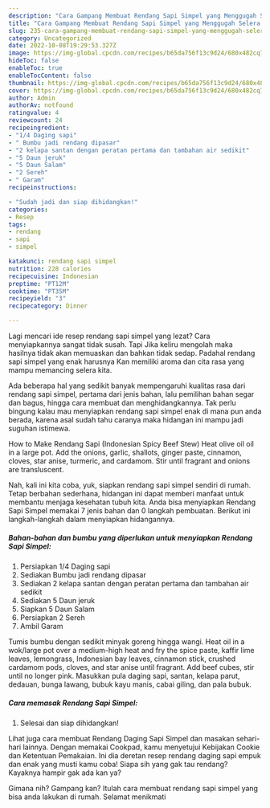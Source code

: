 ```yaml
---
description: "Cara Gampang Membuat Rendang Sapi Simpel yang Menggugah Selera "
title: "Cara Gampang Membuat Rendang Sapi Simpel yang Menggugah Selera "
slug: 235-cara-gampang-membuat-rendang-sapi-simpel-yang-menggugah-selera
category: Uncategorized
date: 2022-10-08T19:29:53.327Z
image: https://img-global.cpcdn.com/recipes/b65da756f13c9d24/680x482cq70/rendang-sapi-simpel-foto-resep-utama.jpg
hideToc: false
enableToc: true
enableTocContent: false
thumbnail: https://img-global.cpcdn.com/recipes/b65da756f13c9d24/680x482cq70/rendang-sapi-simpel-foto-resep-utama.jpg
cover: https://img-global.cpcdn.com/recipes/b65da756f13c9d24/680x482cq70/rendang-sapi-simpel-foto-resep-utama.jpg
author: Admin
authorAv: notfound
ratingvalue: 4
reviewcount: 24
recipeingredient:
- "1/4 Daging sapi"
- " Bumbu jadi rendang dipasar"
- "2 kelapa santan dengan peratan pertama dan tambahan air sedikit"
- "5 Daun jeruk"
- "5 Daun Salam"
- "2 Sereh"
- " Garam"
recipeinstructions:

- "Sudah jadi dan siap dihidangkan!"
categories:
- Resep
tags:
- rendang
- sapi
- simpel

katakunci: rendang sapi simpel 
nutrition: 228 calories
recipecuisine: Indonesian
preptime: "PT12M"
cooktime: "PT35M"
recipeyield: "3"
recipecategory: Dinner

---
```



Lagi mencari ide resep rendang sapi simpel yang lezat? Cara menyiapkannya sangat tidak susah. Tapi Jika keliru mengolah maka hasilnya tidak akan memuaskan dan bahkan tidak sedap. Padahal rendang sapi simpel yang enak harusnya Kan memiliki aroma dan cita rasa yang mampu memancing selera kita.


Ada beberapa hal yang sedikit banyak mempengaruhi kualitas rasa dari rendang sapi simpel, pertama dari jenis bahan, lalu pemilihan bahan segar dan bagus, hingga cara membuat dan menghidangkannya. Tak perlu bingung kalau mau menyiapkan rendang sapi simpel enak di mana pun anda berada, karena asal sudah tahu caranya maka hidangan ini mampu jadi suguhan istimewa.

How to Make Rendang Sapi (Indonesian Spicy Beef Stew) Heat olive oil oil in a large pot. Add the onions, garlic, shallots, ginger paste, cinnamon, cloves, star anise, turmeric, and cardamom. Stir until fragrant and onions are transluscent.


Nah, kali ini kita coba, yuk, siapkan rendang sapi simpel sendiri di rumah. Tetap berbahan sederhana, hidangan ini dapat memberi manfaat untuk membantu menjaga kesehatan tubuh kita. Anda bisa menyiapkan Rendang Sapi Simpel memakai 7 jenis bahan dan 0 langkah pembuatan. Berikut ini langkah-langkah dalam menyiapkan hidangannya.

<!--inarticleads1-->

##### Bahan-bahan dan bumbu yang diperlukan untuk menyiapkan Rendang Sapi Simpel:

1. Persiapkan 1/4 Daging sapi
1. Sediakan  Bumbu jadi rendang dipasar
1. Sediakan 2 kelapa santan dengan peratan pertama dan tambahan air sedikit
1. Sediakan 5 Daun jeruk
1. Siapkan 5 Daun Salam
1. Persiapkan 2 Sereh
1. Ambil  Garam


Tumis bumbu dengan sedikit minyak goreng hingga wangi. Heat oil in a wok/large pot over a medium-high heat and fry the spice paste, kaffir lime leaves, lemongrass, Indonesian bay leaves, cinnamon stick, crushed cardamom pods, cloves, and star anise until fragrant. Add beef cubes, stir until no longer pink. Masukkan pula daging sapi, santan, kelapa parut, dedauan, bunga lawang, bubuk kayu manis, cabai giling, dan pala bubuk. 

<!--inarticleads2-->

##### Cara memasak Rendang Sapi Simpel:


1. Selesai dan siap dihidangkan!

Lihat juga cara membuat Rendang Daging Sapi Simpel dan masakan sehari-hari lainnya. Dengan memakai Cookpad, kamu menyetujui Kebijakan Cookie dan Ketentuan Pemakaian. Ini dia deretan resep rendang daging sapi empuk dan enak yang musti kamu coba! Siapa sih yang gak tau rendang? Kayaknya hampir gak ada kan ya? 

Gimana nih? Gampang kan? Itulah cara membuat rendang sapi simpel yang bisa anda lakukan di rumah. Selamat menikmati
